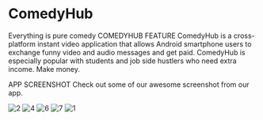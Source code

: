 # ComedyHub
Everything is pure comedy
COMEDYHUB FEATURE
ComedyHub is a cross-platform instant video application that allows Android smartphone users to exchange funny video and audio messages and get paid. ComedyHub is especially popular with students and job side hustlers who need extra income.
Make money.

APP SCREENSHOT
Check out some of our awesome screenshot from our app.

![2](https://user-images.githubusercontent.com/18662989/50330158-457b5300-050b-11e9-9250-6d02a348c139.jpg)
![4](https://user-images.githubusercontent.com/18662989/50330160-457b5300-050b-11e9-9c7d-71f60cf75d89.jpg)
![6](https://user-images.githubusercontent.com/18662989/50330161-4613e980-050b-11e9-9f2a-63431f38b1a6.jpg)
![7](https://user-images.githubusercontent.com/18662989/50330162-4613e980-050b-11e9-8449-cabde6ed9484.jpg)
![1](https://user-images.githubusercontent.com/18662989/50330163-4613e980-050b-11e9-934b-b30a7f47a010.jpg)
